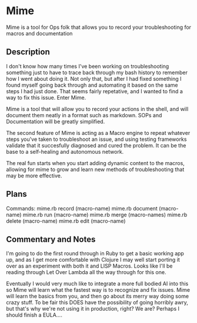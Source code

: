 Mime
====

Mime is a tool for Ops folk that allows you to record your troubleshooting for macros and documentation

Description
-----------

I don't know how many times I've been working on troubleshooting something just to have to trace back through my bash history to remember how I went about doing it. Not only that, but after I had fixed something I found myself going back through and automating it based on the same steps I had just done. That seems fairly repetative, and I wanted to find a way to fix this issue. Enter Mime.

Mime is a tool that will allow you to record your actions in the shell, and will document them neatly in a format such as markdown. SOPs and Documentation will be greatly simplified.

The second feature of Mime is acting as a Macro engine to repeat whatever steps you've taken to troubleshoot an issue, and using testing frameworks validate that it succesfully diagnosed and cured the problem. It can be the base to a self-healing and autonomous network.

The real fun starts when you start adding dynamic content to the macros, allowing for mime to grow and learn new methods of troubleshooting that may be more effective.

Plans
-----

Commands:
mime.rb record (macro-name)
mime.rb document (macro-name)
mime.rb run (macro-name)
mime.rb merge (macro-names)
mime.rb delete (macro-name)
mime.rb edit (macro-name)

Commentary and Notes
--------------------

I'm going to do the first round through in Ruby to get a basic working app up, and as I get more comfortable with Clojure I may well start porting it over as an experiment with both it and LISP Macros. Looks like I'll be reading through Let Over Lambda all the way through for this one.

Eventually I would very much like to integrate a more full bodied AI into this so Mime will learn what the fastest way is to recognize and fix issues. Mime will learn the basics from you, and then go about its merry way doing some crazy stuff. To be fair this DOES have the possibility of going horribly awry, but that's why we're not using it in production, right? We are? Perhaps I should finish a EULA....
